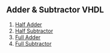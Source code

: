 ## Adder & Subtractor VHDL

1. [Half Adder](half_adder.vhd)
1. [Half Subtractor](half_subtractor.vhd)
1. [Full Adder](full_adder.vhd)
1. [Full Subtractor](full_subtractor.vhd)
